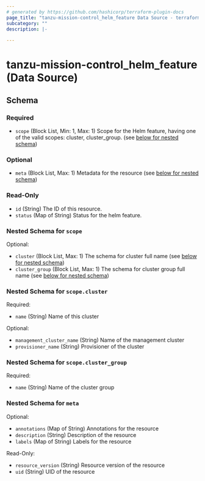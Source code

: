 ```yaml
---
# generated by https://github.com/hashicorp/terraform-plugin-docs
page_title: "tanzu-mission-control_helm_feature Data Source - terraform-provider-tanzu-mission-control"
subcategory: ""
description: |-
  
---
```


# tanzu-mission-control_helm_feature (Data Source)





<!-- schema generated by tfplugindocs -->
## Schema

### Required

- `scope` (Block List, Min: 1, Max: 1) Scope for the Helm feature, having one of the valid scopes: cluster, cluster_group. (see [below for nested schema](#nestedblock--scope))

### Optional

- `meta` (Block List, Max: 1) Metadata for the resource (see [below for nested schema](#nestedblock--meta))

### Read-Only

- `id` (String) The ID of this resource.
- `status` (Map of String) Status for the helm feature.

<a id="nestedblock--scope"></a>
### Nested Schema for `scope`

Optional:

- `cluster` (Block List, Max: 1) The schema for cluster full name (see [below for nested schema](#nestedblock--scope--cluster))
- `cluster_group` (Block List, Max: 1) The schema for cluster group full name (see [below for nested schema](#nestedblock--scope--cluster_group))

<a id="nestedblock--scope--cluster"></a>
### Nested Schema for `scope.cluster`

Required:

- `name` (String) Name of this cluster

Optional:

- `management_cluster_name` (String) Name of the management cluster
- `provisioner_name` (String) Provisioner of the cluster


<a id="nestedblock--scope--cluster_group"></a>
### Nested Schema for `scope.cluster_group`

Required:

- `name` (String) Name of the cluster group



<a id="nestedblock--meta"></a>
### Nested Schema for `meta`

Optional:

- `annotations` (Map of String) Annotations for the resource
- `description` (String) Description of the resource
- `labels` (Map of String) Labels for the resource

Read-Only:

- `resource_version` (String) Resource version of the resource
- `uid` (String) UID of the resource
